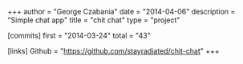 +++
author = "George Czabania"
date = "2014-04-06"
description = "Simple chat app"
title = "chit chat"
type = "project"

[commits]
  first = "2014-03-24"
  total = "43"

[links]
  Github = "https://github.com/stayradiated/chit-chat"
+++

